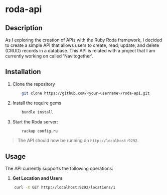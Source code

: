 # roda-api

## Description
As I exploring the creation of APIs with the Ruby Roda framework, I decided to create a simple API that allows users to create, read, update, and delete (CRUD) records in a database. This API is related with a project that I am currently working on called 'Navitogether'.

## Installation
1. Clone the repository

    ```bash
        git clone https://github.com/<your-username>/roda-api.git
    ```

2. Install the require gems
    
    ```bash
        bundle install
    ```

3. Start the Roda server:
    ```bash
        rackup config.ru
    ```
> The API should now be running on `http://localhost:9292`.

## Usage

The API currently supports the following operations:

1. **Get Location and Users**

```bash
    curl -X GET http://localhost:9292/locations/1
```

